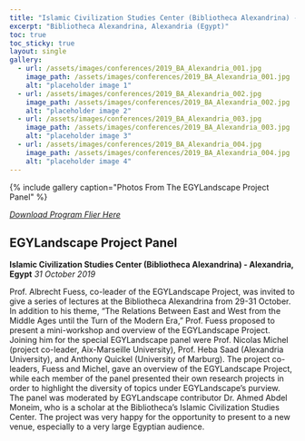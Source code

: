 ```yaml
---
title: "Islamic Civilization Studies Center (Bibliotheca Alexandrina) - 2019"
excerpt: "Bibliotheca Alexandrina, Alexandria (Egypt)"
toc: true
toc_sticky: true
layout: single
gallery:
  - url: /assets/images/conferences/2019_BA_Alexandria_001.jpg
    image_path: /assets/images/conferences/2019_BA_Alexandria_001.jpg
    alt: "placeholder image 1"
  - url: /assets/images/conferences/2019_BA_Alexandria_002.jpg
    image_path: /assets/images/conferences/2019_BA_Alexandria_002.jpg
    alt: "placeholder image 2"
  - url: /assets/images/conferences/2019_BA_Alexandria_003.jpg
    image_path: /assets/images/conferences/2019_BA_Alexandria_003.jpg
    alt: "placeholder image 3"
  - url: /assets/images/conferences/2019_BA_Alexandria_004.jpg
    image_path: /assets/images/conferences/2019_BA_Alexandria_004.jpg
    alt: "placeholder image 4"
---
```


{% include gallery caption="Photos From The EGYLandscape Project Panel" %}

[*Download Program Flier Here*](https://www.egylandscape.org/assets/images/conferences/2019_BA_Alexandria_005.jpg)

## EGYLandscape Project Panel 
**Islamic Civilization Studies Center (Bibliotheca Alexandrina) - Alexandria, Egypt**
*31 October 2019*

Prof. Albrecht Fuess, co-leader of the EGYLandscape Project, was invited to give a series of lectures at the Bibliotheca Alexandrina from 29-31 October. In addition to his theme, “The Relations Between East and West from the Middle Ages until the Turn of the Modern Era,” Prof. Fuess proposed to present a mini-workshop and overview of the EGYLandscape Project. Joining him for the special EGYLandscape panel were Prof. Nicolas Michel (project co-leader, Aix-Marseille University), Prof. Heba Saad (Alexandria University), and Anthony Quickel (University of Marburg). The project co-leaders, Fuess and Michel, gave an overview of the EGYLandscape Project, while each member of the panel presented their own research projects in order to highlight the diversity of topics under EGYLandscape’s purview. The panel was moderated by EGYLandscape contributor Dr. Ahmed Abdel Moneim, who is a scholar at the Bibliotheca’s Islamic Civilization Studies Center. The project was very happy for the opportunity to present to a new venue, especially to a very large Egyptian audience. 
